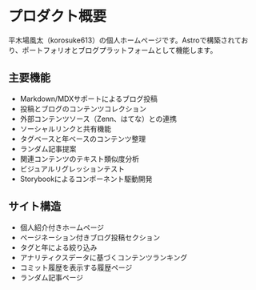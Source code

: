 # プロダクト概要

平木場風太（korosuke613）の個人ホームページです。Astroで構築されており、ポートフォリオとブログプラットフォームとして機能します。

## 主要機能

- Markdown/MDXサポートによるブログ投稿
- 投稿とブログのコンテンツコレクション
- 外部コンテンツソース（Zenn、はてな）との連携
- ソーシャルリンクと共有機能
- タグベースと年ベースのコンテンツ整理
- ランダム記事提案
- 関連コンテンツのテキスト類似度分析
- ビジュアルリグレッションテスト
- Storybookによるコンポーネント駆動開発

## サイト構造

- 個人紹介付きホームページ
- ページネーション付きブログ投稿セクション
- タグと年による絞り込み
- アナリティクスデータに基づくコンテンツランキング
- コミット履歴を表示する履歴ページ
- ランダム記事ページ
